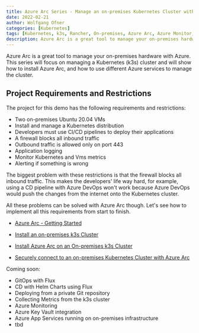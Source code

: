 ```yaml
---
title: Azure Arc Series - Manage an on-premises Kubernetes Cluster with Azure Arc
date: 2022-02-21
author: Wolfgang Ofner
categories: [Kubernetes]
tags: [Kubernetes, k3s, Rancher, On-premises, Azure Arc, Azure Monitor, CI/CD, Flux, GitOps]
description: Azure Arc is a great tool to manage your on-premises hardware, such as an k3s cluster, with Azure.
---
```


Azure Arc is a great tool to manage your on-premises hardware with Azure. This series will focus on managing a Kubernetes (k3s) cluster and will show how to install Azure Arc, and how to use different Azure services to manage the cluster.

## Project Requirements and Restrictions

The project for this demo has the following requirements and restrictions:

- Two on-premises Ubuntu 20.04 VMs
- Install and manage a Kubernetes distribution
- Developers must use CI/CD pipelines to deploy their applications
- A firewall blocks all inbound traffic
- Outbound traffic is allowed only on port 443
- Application logging
- Monitor Kubernetes and Vms metrics
- Alerting if something is wrong

The biggest problem with these restrictions is that the firewall blocks all inbound traffic. This makes the developers' life way hard, for example, using a CD pipeline with Azure DevOps won't work because Azure DevOps would push the changes from the internet onto the Kubernetes cluster.

All these problems can be solved with Azure Arc though. Let's see how to implement all this requirements from start to finish. 

- [Azure Arc - Getting Started](azure-arc-getting-started)

- [Install an on-premises k3s Cluster](/install-on-premises-k3s-cluster)

- [Install Azure Arc on an On-premises k3s Cluster](/install-azure-arc-on-premises-k3s-cluster)

- [Securely connect to an on-premises Kubernetes Cluster with Azure Arc](/securely-connect-to-on-premises-kubernetes-with-azure-arc)

Coming soon:

- GitOps with Flux
- CD with Helm Charts using Flux
- Deploying from a private Git repository
- Collecting Metrics from the k3s cluster
- Azure Monitoring
- Azure Key Vault integration
- Azure App Services running on on-premises infrastructure
- tbd

